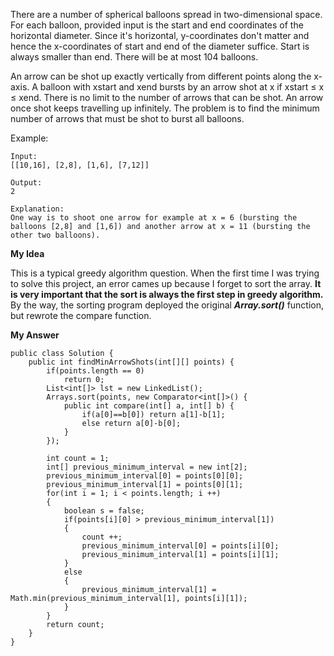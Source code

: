 There are a number of spherical balloons spread in two-dimensional space. For each balloon, provided input is the start and end coordinates of the horizontal diameter. Since it's horizontal, y-coordinates don't matter and hence the x-coordinates of start and end of the diameter suffice. Start is always smaller than end. There will be at most 104 balloons.

An arrow can be shot up exactly vertically from different points along the x-axis. A balloon with xstart and xend bursts by an arrow shot at x if xstart ≤ x ≤ xend. There is no limit to the number of arrows that can be shot. An arrow once shot keeps travelling up infinitely. The problem is to find the minimum number of arrows that must be shot to burst all balloons.

Example:
```
Input:
[[10,16], [2,8], [1,6], [7,12]]

Output:
2

Explanation:
One way is to shoot one arrow for example at x = 6 (bursting the balloons [2,8] and [1,6]) and another arrow at x = 11 (bursting the other two balloons).
```

__My Idea__

This is a typical greedy algorithm question. When the first time I was trying to solve this project, an error cames up because I forget to sort the array. __It is very important that the sort is always the first step in greedy algorithm.__ By the way, the sorting program deployed the original ___Array.sort()___ function, but rewrote the compare function. 

__My Answer__
```
public class Solution {
    public int findMinArrowShots(int[][] points) {
        if(points.length == 0)
            return 0;
        List<int[]> lst = new LinkedList();
        Arrays.sort(points, new Comparator<int[]>() {
    		public int compare(int[] a, int[] b) {
    			if(a[0]==b[0]) return a[1]-b[1];
    			else return a[0]-b[0];
    		}
        });

        int count = 1;
        int[] previous_minimum_interval = new int[2];
        previous_minimum_interval[0] = points[0][0];
        previous_minimum_interval[1] = points[0][1];
        for(int i = 1; i < points.length; i ++)
        {
            boolean s = false;
            if(points[i][0] > previous_minimum_interval[1])
            {
                count ++;
                previous_minimum_interval[0] = points[i][0];
                previous_minimum_interval[1] = points[i][1];
            }
            else
            {
                previous_minimum_interval[1] = Math.min(previous_minimum_interval[1], points[i][1]);
            }
        }
        return count;
    }
}
```
